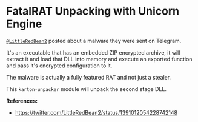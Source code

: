 # FatalRAT Unpacking with Unicorn Engine

[`@LittleRedBean2`](https://twitter.com/LittleRedBean2) posted about a malware they were sent on Telegram.

It's an executable that has an embedded ZIP encrypted archive, it will extract it and load that DLL into memory and execute an exported function and pass it's encrypted configuration to it.

The malware is actually a fully featured RAT and not just a stealer.

This `karton-unpacker` module will unpack the second stage DLL.

**References:**
- https://twitter.com/LittleRedBean2/status/1391012054228742148
